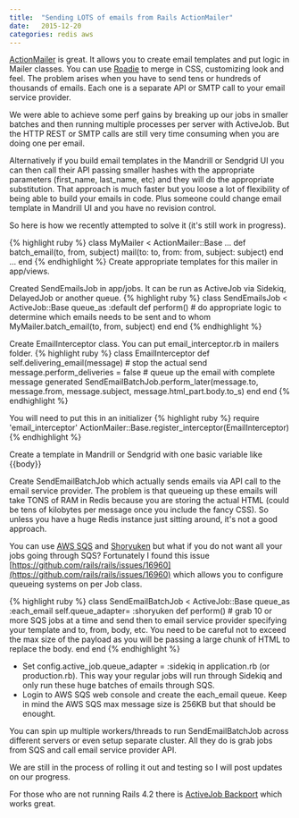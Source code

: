```yaml
---
title:  "Sending LOTS of emails from Rails ActionMailer"
date:   2015-12-20
categories: redis aws
---
```


[ActionMailer](http://guides.rubyonrails.org/action_mailer_basics.html) is great.  It allows you to create email templates and put logic in Mailer classes.  You can use [Roadie](https://github.com/Mange/roadie-rails) to merge in CSS, customizing look and feel.  The problem arises when you have to send tens or hundreds of thousands of emails.  Each one is a separate API or SMTP call to your email service provider.

We were able to achieve some perf gains by breaking up our jobs in smaller batches and then running multiple processes per server with ActiveJob.  But the HTTP REST or SMTP calls are still very time consuming when you are doing one per email.

Alternatively if you build email templates in the Mandrill or Sendgrid UI you can then call their API passing smaller hashes with the appropriate parameters (first_name, last_name, etc) and they will do the appropriate substitution.  That approach is much faster but you loose a lot of flexibility of being able to build your emails in code.  Plus someone could change email template in Mandrill UI and you have no revision control.

So here is how we recently attempted to solve it (it's still work in progress).

{% highlight ruby %}
class MyMailer < ActionMailer::Base
  ...
  def batch_email(to, from, subject)
    mail(to: to, from: from, subject: subject)
  end
  ...
end
{% endhighlight %}
Create appropriate templates for this mailer in app/views.

Created SendEmailsJob in app/jobs.  It can be run as ActiveJob via Sidekiq, DelayedJob or another queue.
{% highlight ruby %}
class SendEmailsJob < ActiveJob::Base
  queue_as :default
  def perform()
    #	do appropriate logic to determine which emails needs to be sent and to whom
    MyMailer.batch_email(to, from, subject)
  end
end
{% endhighlight %}

Create EmailInterceptor class.  You can put email_interceptor.rb in mailers folder.
{% highlight ruby %}
class EmailInterceptor
  def self.delivering_email(message)
    #	stop the actual send
    message.perform_deliveries = false
    #	queue up the email with complete message generated
    SendEmailBatchJob.perform_later(message.to, message.from, message.subject, message.html_part.body.to_s)
  end
end
{% endhighlight %}

You will need to put this in an initializer
{% highlight ruby %}
require 'email_interceptor'
ActionMailer::Base.register_interceptor(EmailInterceptor)
{% endhighlight %}

Create a template in Mandrill or Sendgrid with one basic variable like {{body}}

Create SendEmailBatchJob which actually sends emails via API call to the email service provider.  The problem is that queueing up these emails will take TONS of RAM in Redis because you are storing the actual HTML (could be tens of kilobytes per message once you include the fancy CSS).  So unless you have a huge Redis instance just sitting around, it's not a good approach.

You can use [AWS SQS](https://aws.amazon.com/sqs/) and [Shoryuken](https://github.com/phstc/shoryuken) but what if you do not want all your jobs going through SQS?  Fortunately I found this issue [https://github.com/rails/rails/issues/16960](https://github.com/rails/rails/issues/16960) which allows you to configure queueing systems on per Job class.

{% highlight ruby %}
class SendEmailBatchJob < ActiveJob::Base
  queue_as :each_email
  self.queue_adapter= :shoryuken
  def perform()
    #	grab 10 or more SQS jobs at a time and send then to email service provider specifying your template and to, from, body, etc.  You need to be careful not to exceed the max size of the payload as you will be passing a large chunk of HTML to replace the body.
  end
end
{% endhighlight %}

* Set config.active_job.queue_adapter = :sidekiq in application.rb (or production.rb).  This way your regular jobs will run through Sidekiq and only run these huge batches of emails through SQS.
* Login to AWS SQS web console and create the each_email queue.  Keep in mind the AWS SQS max message size is 256KB but that should be enought.

You can spin up multiple workers/threads to run SendEmailBatchJob across different servers or even setup separate cluster.  All they do is grab jobs from SQS and call email service provider API.

We are still in the process of rolling it out and testing so I will post updates on our progress.

For those who are not running Rails 4.2 there is [ActiveJob Backport](https://github.com/ankane/activejob_backport) which works great.